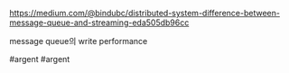 https://medium.com/@bindubc/distributed-system-difference-between-message-queue-and-streaming-eda505db96cc

message queue의 write performance

#argent 
#argent 